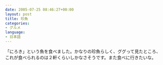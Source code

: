 ```yaml
---
date: 2005-07-25 08:46:27+00:00
layout: post
title: 珍魚
categories:
- グルメ
language:
- 日本語
---
```


「にろき」という魚を食べました。かなりの珍魚らしく、ググって見たところ、これが食べられるのは２軒くらいしかなさそうです。また食べに行きたいな。
